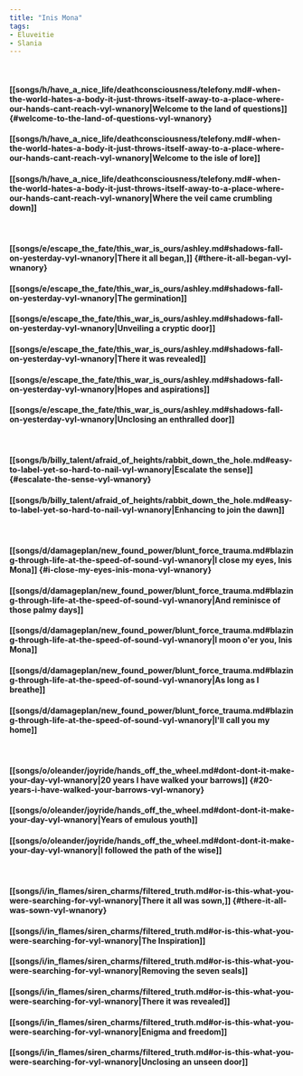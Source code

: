 ```yaml
---
title: "Inis Mona"
tags:
- Eluveitie
- Slania
---
```

&nbsp;
#### [[songs/h/have_a_nice_life/deathconsciousness/telefony.md#-when-the-world-hates-a-body-it-just-throws-itself-away-to-a-place-where-our-hands-cant-reach-vyl-wnanory|Welcome to the land of questions]] {#welcome-to-the-land-of-questions-vyl-wnanory}
#### [[songs/h/have_a_nice_life/deathconsciousness/telefony.md#-when-the-world-hates-a-body-it-just-throws-itself-away-to-a-place-where-our-hands-cant-reach-vyl-wnanory|Welcome to the isle of lore]]
#### [[songs/h/have_a_nice_life/deathconsciousness/telefony.md#-when-the-world-hates-a-body-it-just-throws-itself-away-to-a-place-where-our-hands-cant-reach-vyl-wnanory|Where the veil came crumbling down]]
&nbsp;
#### [[songs/e/escape_the_fate/this_war_is_ours/ashley.md#shadows-fall-on-yesterday-vyl-wnanory|There it all began,]] {#there-it-all-began-vyl-wnanory}
#### [[songs/e/escape_the_fate/this_war_is_ours/ashley.md#shadows-fall-on-yesterday-vyl-wnanory|The germination]]
#### [[songs/e/escape_the_fate/this_war_is_ours/ashley.md#shadows-fall-on-yesterday-vyl-wnanory|Unveiling a cryptic door]]
#### [[songs/e/escape_the_fate/this_war_is_ours/ashley.md#shadows-fall-on-yesterday-vyl-wnanory|There it was revealed]]
#### [[songs/e/escape_the_fate/this_war_is_ours/ashley.md#shadows-fall-on-yesterday-vyl-wnanory|Hopes and aspirations]]
#### [[songs/e/escape_the_fate/this_war_is_ours/ashley.md#shadows-fall-on-yesterday-vyl-wnanory|Unclosing an enthralled door]]
&nbsp;
#### [[songs/b/billy_talent/afraid_of_heights/rabbit_down_the_hole.md#easy-to-label-yet-so-hard-to-nail-vyl-wnanory|Escalate the sense]] {#escalate-the-sense-vyl-wnanory}
#### [[songs/b/billy_talent/afraid_of_heights/rabbit_down_the_hole.md#easy-to-label-yet-so-hard-to-nail-vyl-wnanory|Enhancing to join the dawn]]
&nbsp;
#### [[songs/d/damageplan/new_found_power/blunt_force_trauma.md#blazing-through-life-at-the-speed-of-sound-vyl-wnanory|I close my eyes, Inis Mona]] {#i-close-my-eyes-inis-mona-vyl-wnanory}
#### [[songs/d/damageplan/new_found_power/blunt_force_trauma.md#blazing-through-life-at-the-speed-of-sound-vyl-wnanory|And reminisce of those palmy days]]
#### [[songs/d/damageplan/new_found_power/blunt_force_trauma.md#blazing-through-life-at-the-speed-of-sound-vyl-wnanory|I moon o'er you, Inis Mona]]
#### [[songs/d/damageplan/new_found_power/blunt_force_trauma.md#blazing-through-life-at-the-speed-of-sound-vyl-wnanory|As long as I breathe]]
#### [[songs/d/damageplan/new_found_power/blunt_force_trauma.md#blazing-through-life-at-the-speed-of-sound-vyl-wnanory|I'll call you my home]]
&nbsp;
#### [[songs/o/oleander/joyride/hands_off_the_wheel.md#dont-dont-it-make-your-day-vyl-wnanory|20 years I have walked your barrows]] {#20-years-i-have-walked-your-barrows-vyl-wnanory}
#### [[songs/o/oleander/joyride/hands_off_the_wheel.md#dont-dont-it-make-your-day-vyl-wnanory|Years of emulous youth]]
#### [[songs/o/oleander/joyride/hands_off_the_wheel.md#dont-dont-it-make-your-day-vyl-wnanory|I followed the path of the wise]]
&nbsp;
#### [[songs/i/in_flames/siren_charms/filtered_truth.md#or-is-this-what-you-were-searching-for-vyl-wnanory|There it all was sown,]] {#there-it-all-was-sown-vyl-wnanory}
#### [[songs/i/in_flames/siren_charms/filtered_truth.md#or-is-this-what-you-were-searching-for-vyl-wnanory|The Inspiration]]
#### [[songs/i/in_flames/siren_charms/filtered_truth.md#or-is-this-what-you-were-searching-for-vyl-wnanory|Removing the seven seals]]
#### [[songs/i/in_flames/siren_charms/filtered_truth.md#or-is-this-what-you-were-searching-for-vyl-wnanory|There it was revealed]]
#### [[songs/i/in_flames/siren_charms/filtered_truth.md#or-is-this-what-you-were-searching-for-vyl-wnanory|Enigma and freedom]]
#### [[songs/i/in_flames/siren_charms/filtered_truth.md#or-is-this-what-you-were-searching-for-vyl-wnanory|Unclosing an unseen door]]
